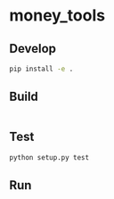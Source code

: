 # money_tools

## Develop

```bash
pip install -e .
```

## Build

```bash

```

## Test

```bash
python setup.py test
```

## Run
